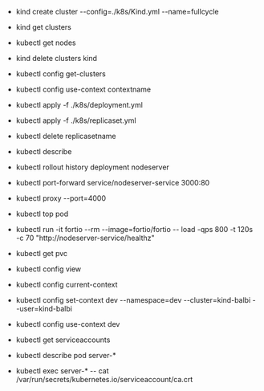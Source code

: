 - kind create cluster --config=./k8s/Kind.yml --name=fullcycle
- kind get clusters
- kubectl get nodes
- kind delete clusters kind
- kubectl config get-clusters
- kubectl config use-context contextname

- kubectl apply -f ./k8s/deployment.yml
- kubectl apply -f ./k8s/replicaset.yml
- kubectl delete replicasetname
- kubectl describe
- kubectl rollout history deployment nodeserver
- kubectl port-forward service/nodeserver-service 3000:80
- kubectl proxy --port=4000

- kubectl top pod
- kubectl run -it fortio --rm --image=fortio/fortio -- load -qps 800 -t 120s -c 70 "http://nodeserver-service/healthz"
- kubectl get pvc

- kubectl config view
- kubectl config current-context
- kubectl config set-context dev --namespace=dev --cluster=kind-balbi --user=kind-balbi
- kubectl config use-context dev

- kubectl get serviceaccounts
- kubectl describe  pod server-*
- kubectl exec server-* -- cat /var/run/secrets/kubernetes.io/serviceaccount/ca.crt